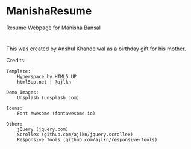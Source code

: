 # ManishaResume
Resume Webpage for Manisha Bansal
#
This was created by Anshul Khandelwal as a birthday gift for his mother.

Credits:

	Template:
		Hyperspace by HTML5 UP
		html5up.net | @ajlkn

	Demo Images:
		Unsplash (unsplash.com)

	Icons:
		Font Awesome (fontawesome.io)

	Other:
		jQuery (jquery.com)
		Scrollex (github.com/ajlkn/jquery.scrollex)
		Responsive Tools (github.com/ajlkn/responsive-tools)
        